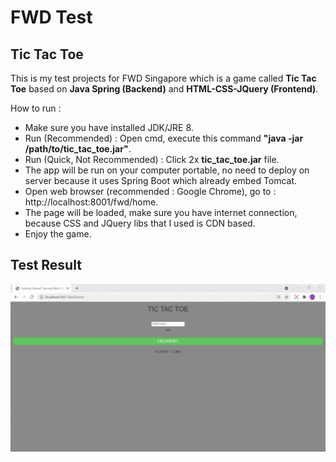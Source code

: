 # FWD Test
## Tic Tac Toe

This is my test projects for FWD Singapore which is a game called **Tic Tac Toe** based on **Java Spring (Backend)** and **HTML-CSS-JQuery (Frontend)**.

How to run :
- Make sure you have installed JDK/JRE 8.
- Run (Recommended) : Open cmd, execute this command **"java -jar /path/to/tic_tac_toe.jar"**.
- Run (Quick, Not Recommended) : Click 2x **tic_tac_toe.jar** file.
- The app will be run on your computer portable, no need to deploy on server because it uses Spring Boot which already embed Tomcat.
- Open web browser (recommended : Google Chrome), go to : http://localhost:8001/fwd/home.
- The page will be loaded, make sure you have internet connection, because CSS and JQuery libs that I used is CDN based.
- Enjoy the game.

## Test Result

![](https://github.com/alifarianda/tic_tac_toe/blob/master/test_result.gif)
